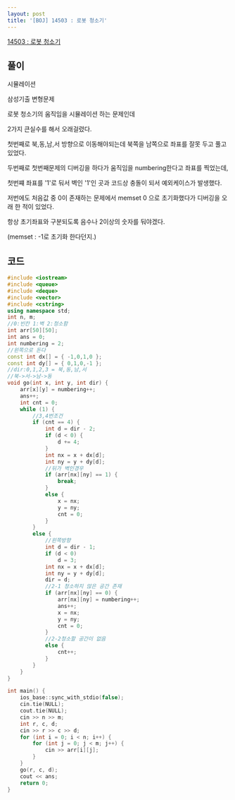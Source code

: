 ```yaml
---
layout: post
title: '[BOJ] 14503 : 로봇 청소기'
---
```


[14503 : 로봇 청소기](https://www.acmicpc.net/problem/14503)

## 풀이

시뮬레이션

삼성기출 변형문제

로봇 청소기의 움직임을 시뮬레이션 하는 문제인데 

2가지 큰실수를 해서 오래걸렸다.

첫번째로 북,동,남,서 방향으로 이동해야되는데 북쪽을 남쪽으로 좌표를 잘못 두고 풀고있었다.

두번째로 첫번째문제의 디버깅을 하다가 움직임을 numbering한다고 좌표를 찍었는데,

첫번쨰 좌표를 '1'로 둬서 벽인 '1'인 곳과 코드상 충돌이 되서 예외케이스가 발생했다.

저번에도 처음값 중 0이 존재하는 문제에서 memset 0 으로 초기화했다가 디버깅을 오래 한 적이 있었다.

항상 초기좌표와 구분되도록 음수나 2이상의 숫자를 둬야겠다.

(memset : -1로 초기화 한다던지.)

## 코드

```cpp
#include <iostream>
#include <queue>
#include <deque>
#include <vector>
#include <cstring>
using namespace std;
int n, m;
//0:빈칸 1:벽 2:청소함
int arr[50][50];
int ans = 0;
int numbering = 2;
//왼쪽으로 돈다
const int dx[] = { -1,0,1,0 };
const int dy[] = { 0,1,0,-1 };
//dir:0,1,2,3 = 북,동,남,서
//북->서->남->동
void go(int x, int y, int dir) {
    arr[x][y] = numbering++;
    ans++;
    int cnt = 0;
    while (1) {
        //3,4번조건
        if (cnt == 4) {
            int d = dir - 2;
            if (d < 0) {
                d += 4;
            }
            int nx = x + dx[d];
            int ny = y + dy[d];
            //뒤가 벽인경우
            if (arr[nx][ny] == 1) {
                break;
            }
            else {
                x = nx;
                y = ny;
                cnt = 0;
            }
        }
        else {
            //왼쪽방향
            int d = dir - 1;
            if (d < 0)
                d = 3;
            int nx = x + dx[d];
            int ny = y + dy[d];
            dir = d;
            //2-1 청소하지 않은 공간 존재
            if (arr[nx][ny] == 0) {
                arr[nx][ny] = numbering++;
                ans++;
                x = nx;
                y = ny;
                cnt = 0;
            }
            //2-2청소할 공간이 없음
            else {
                cnt++;
            }
        }
    }
}

int main() {
    ios_base::sync_with_stdio(false);
    cin.tie(NULL);
    cout.tie(NULL);
    cin >> n >> m;
    int r, c, d;
    cin >> r >> c >> d;
    for (int i = 0; i < n; i++) {
        for (int j = 0; j < m; j++) {
            cin >> arr[i][j];
        }
    }
    go(r, c, d);
    cout << ans;
    return 0;
}
```
